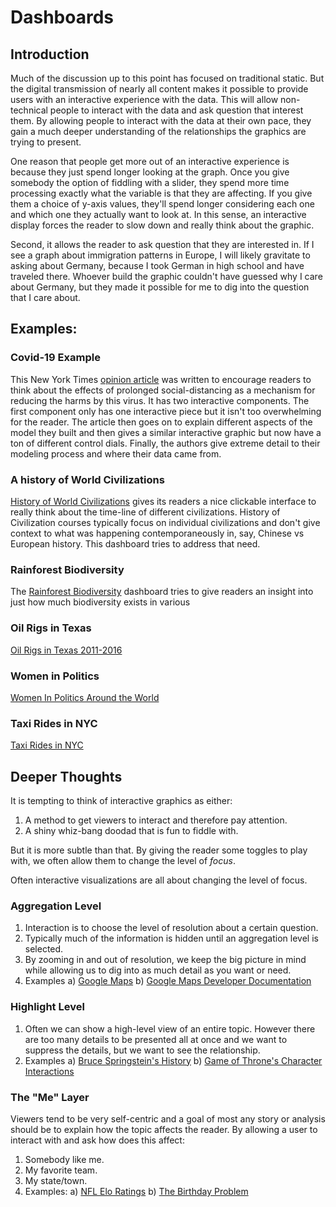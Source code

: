# Dashboards




## Introduction
Much of the discussion up to this point has focused on traditional static. But the digital transmission of nearly all content makes it possible to provide users with an interactive experience with the data. This will allow non-technical people to interact with the data and ask question that interest them. By allowing people to interact with the data at their own pace, they gain a much deeper understanding of the relationships the graphics are trying to present.

One reason that people get more out of an interactive experience is because they just spend longer looking at the graph. Once you give somebody the option of fiddling with a slider, they spend more time processing exactly what the variable is that they are affecting. If you give them a choice of y-axis values, they'll spend longer considering each one and which one they actually want to look at.  In this sense, an interactive display forces the reader to slow down and really think about the graphic.

Second, it allows the reader to ask question that they are interested in. If I see a graph about immigration patterns in Europe, I will likely gravitate to asking about Germany, because I took German in high school and have traveled there. Whoever build the graphic couldn't have guessed why I care about Germany, but they made it possible for me to dig into the question that I care about.

## Examples:

### Covid-19 Example

This New York Times [opinion article](https://www.nytimes.com/interactive/2020/03/25/opinion/coronavirus-trump-reopen-america.html?smid=fb-share&fbclid=IwAR0FAbOYaDwLx1cm9mHNgz3VWo6T5jy77IWR_k9f-x6bv8LHd5DE3aK-438) was written to encourage readers to think about the effects of prolonged social-distancing as a mechanism for reducing the harms by this virus. It has two interactive components. The first component only has one interactive piece but it isn't too overwhelming for the reader. The article then goes on to explain different aspects of the model they built and then gives a similar interactive graphic but now have a ton of different control dials. Finally, the authors give extreme detail to their modeling process and where their data came from.

### A history of World Civilizations
[History of World Civilizations](https://public.tableau.com/en-us/gallery/history-world?tab=featured&topic=greatest-hits) gives its readers a nice clickable interface to really think about the time-line of different civilizations. History of Civilization courses typically focus on individual civilizations and don't give context to what was happening contemporaneously in, say, Chinese vs European history. This dashboard tries to address that need.

### Rainforest Biodiversity
The [Rainforest Biodiversity](https://public.tableau.com/en-us/gallery/tale-rainforest?tab=featured&topic=greatest-hits) dashboard tries to give readers an insight into just how much biodiversity exists in various 

### Oil Rigs in Texas
[Oil Rigs in Texas 2011-2016](https://public.tableau.com/en-us/gallery/texan-oil-rigs?tab=featured&topic=greatest-hits)

### Women in Politics
[Women In Politics Around the World](https://public.tableau.com/en-us/gallery/women-politics-0?tab=featured&topic=greatest-hits)

### Taxi Rides in NYC
[Taxi Rides in NYC](https://public.tableau.com/en-us/gallery/new-york-taxis?tab=featured&topic=greatest-hits)


## Deeper Thoughts

It is tempting to think of interactive graphics as either:

1. A method to get viewers to interact and therefore pay attention.
2. A shiny whiz-bang doodad that is fun to fiddle with.

But it is more subtle than that. By giving the reader some toggles to play with, we often allow them to change the level of *focus*.

Often interactive visualizations are all about changing the level of focus.

### Aggregation Level
1. Interaction is to choose the level of resolution about a certain question.
2. Typically much of the information is hidden until an aggregation level is selected. 
3. By zooming in and out of resolution, we keep the big picture in mind while allowing us to dig into as much detail as you want or need.
4. Examples
    a) [Google Maps](maps.google.com)
    b) [Google Maps Developer Documentation](https://developers.google.com/maps/documentation/maps-static/dev-guide)
    

### Highlight Level
1. Often we can show a high-level view of an entire topic. However there are too many details to be presented all at once and we want to suppress the details, but we want to see the relationship.
2. Examples
    a) [Bruce Springstein's History](http://duelingdatalarge.blogspot.com)
    b) [Game of Throne's Character Interactions](http://beta.wind-and-words.com)


### The "Me" Layer
Viewers tend to be very self-centric and a goal of most any story or analysis should be to explain how the topic affects the reader. By allowing a user to interact with and ask how does this affect:

1. Somebody like me.
2. My favorite team.
3. My state/town.
4. Examples:
    a) [NFL Elo Ratings](https://projects.fivethirtyeight.com/complete-history-of-the-nfl/)
    b) [The Birthday Problem](https://pudding.cool/2018/04/birthday-paradox/)


